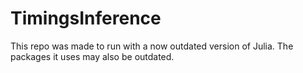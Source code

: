 # TimingsInference
This repo was made to run with a now outdated version of Julia. The packages it uses may also be outdated.
